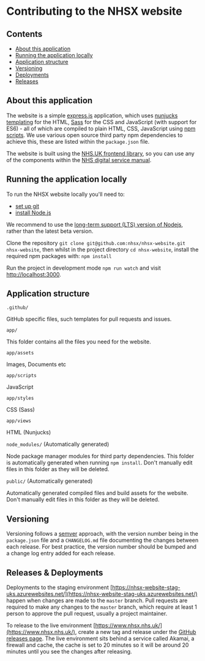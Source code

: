 # Contributing to the NHSX website

## Contents
- [About this application](#about-this-application)
- [Running the application locally](#running-the-application-locally)
- [Application structure](#application-structure)
- [Versioning](#versioning)
- [Deployments](#deployments)
- [Releases](#releases)

## About this application

The website is a simple [express.js](https://expressjs.com/) application, which uses [nunjucks templating](https://mozilla.github.io/nunjucks/) for the HTML, [Sass](https://sass-lang.com/) for the CSS and JavaScript (with support for ES6) - all of which are compiled to plain HTML, CSS, JavaScript using [npm scripts](https://docs.npmjs.com/misc/scripts). We use various open source third party npm dependencies to achieve this, these are listed within the `package.json` file.

The website is built using the [NHS.UK frontend library](https://github.com/nhsuk/nhsuk-frontend), so you can use any of the components within the [NHS digital service manual](https://beta.nhs.uk/service-manual/styles-components-patterns).

## Running the application locally

To run the NHSX website locally you'll need to:

* [set up git](https://help.github.com/articles/set-up-git/)
* [install Node.js](https://nodejs.org/en/)

We recommend to use the [long-term support (LTS) version of Nodejs](https://nodejs.org/en/download/), rather than the latest beta version.

Clone the repository `git clone git@github.com:nhsx/nhsx-website.git nhsx-website`, then whilst in the project directory `cd nhsx-website`, install the required npm packages with: `npm install`

Run the project in development mode `npm run watch` and visit <a href="http://localhost:3000">http://localhost:3000</a>.

## Application structure

`.github/`

  GitHub specific files, such templates for pull requests and issues.
  
`app/`

  This folder contains all the files you need for the website.
  
  `app/assets`
  
   Images, Documents etc
  
  `app/scripts`
  
   JavaScript 
  
  `app/styles`
  
   CSS (Sass)
  
  `app/views`
  
   HTML (Nunjucks)
 
`node_modules/` (Automatically generated)

 Node package manager modules for third party dependencies. This folder is automatically generated when running `npm install`. Don't manually edit files in this folder as they will be deleted.  
  
`public/` (Automatically generated)

 Automatically generated compiled files and build assets for the website. Don't manually edit files in this folder as they will be deleted.

## Versioning

Versioning follows a [semver](https://semver.org/) approach, with the version number being in the `package.json` file and a `CHANGELOG.md` file documenting the changes between each release. For best practice, the version number should be bumped and a change log entry added for each release.

## Releases & Deployments

Deployments to the staging environment [https://nhsx-website-stag-uks.azurewebsites.net/](https://nhsx-website-stag-uks.azurewebsites.net/) happen when changes are made to the `master` branch. Pull requests are required to make any changes to the `master` branch, which require at least 1 person to approve the pull request, usually a project maintainer.

To release to the live environment [https://www.nhsx.nhs.uk/](https://www.nhsx.nhs.uk/), create a new tag and release under the [GitHub releases page](https://github.com/nhsx/nhsx-website/releases). The live environment sits behind a service called Akamai, a firewall and cache, the cache is set to 20 minutes so it will be around 20 minutes until you see the changes after releasing.
